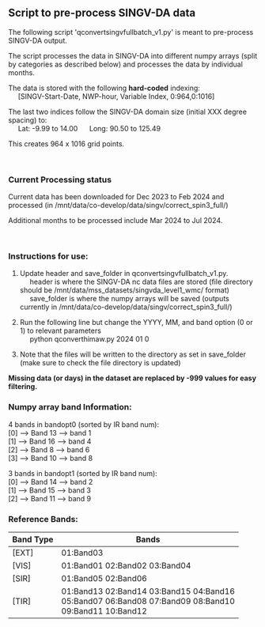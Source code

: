 ## Script to pre-process SINGV-DA data 

The following script 'qconvertsingvfullbatch_v1.py' is meant to pre-process SINGV-DA output.

The script processes the data in SINGV-DA into different numpy arrays (split by categories as described below) and processes the data by individual months.

The data is stored with the following <b>hard-coded</b> indexing:<br>
&nbsp;&nbsp;&nbsp;&nbsp; [SINGV-Start-Date, NWP-hour, Variable Index, 0:964,0:1016]



The last two indices follow the SINGV-DA domain size (initial XXX degree spacing) to:</br>
&nbsp;&nbsp;&nbsp;&nbsp; Lat: -9.99 to 14.00
&nbsp;&nbsp;&nbsp;&nbsp; Long: 90.50 to 125.49
  
This creates 964 x 1016 grid points.
  
<br>

### Current Processing status

Current data has been downloaded for Dec 2023 to Feb 2024 and processed (in /mnt/data/co-develop/data/singv/correct_spin3_full/) 

Additional months to be processed include Mar 2024 to Jul 2024.

<br>

### Instructions for use:

1. Update header and save_folder in qconvertsingvfullbatch_v1.py. </br>
&nbsp;&nbsp;&nbsp;&nbsp; header is where the SINGV-DA nc data files are stored (file directory should be /mnt/data/mss_datasets/singvda_level1_wmc/ format)</br>
&nbsp;&nbsp;&nbsp;&nbsp; save_folder is where the numpy arrays will be saved (outputs currently in /mnt/data/co-develop/data/singv/correct_spin3_full/) </br>

2. Run the following line but change the YYYY, MM, and band option (0 or 1) to relevant parameters </br>
&nbsp;&nbsp;&nbsp;&nbsp; python qconverthimaw.py 2024 01 0 </br>
3. Note that the files will be written to the directory as set in save_folder (make sure to check the file directory is updated)

<b>Missing data (or days) in the dataset are replaced by -999 values for easy filtering. </b>

### Numpy array band Information:


4 bands in bandopt0 (sorted by IR band num): </br>
[0] --> Band 13 --> band 1 </br>
[1] --> Band 16 --> band 4 </br>
[2] --> Band 8  --> band 6 </br>
[3] --> Band 10 --> band 8 </br>

3 bands in bandopt1 (sorted by IR band num): </br>
[0] --> Band 14 --> band 2 </br>
[1] --> Band 15 --> band 3 </br>
[2] --> Band 11 --> band 9 </br>


### Reference Bands:


| Band Type | Bands |
|-----------|------------------------------------------------|
| [EXT]     | 01:Band03                                      |
| [VIS]     | 01:Band01 02:Band02 03:Band04                  |
| [SIR]     | 01:Band05 02:Band06                            |
| [TIR]     | 01:Band13 02:Band14 03:Band15 04:Band16 <br>   05:Band07 06:Band08 07:Band09 08:Band10 <br> 09:Band11 10:Band12 |
